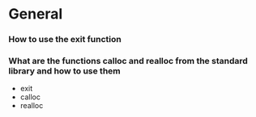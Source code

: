 # General
### How to use the exit function
### What are the functions calloc and realloc from the standard library and how to use them

* exit
* calloc
* realloc